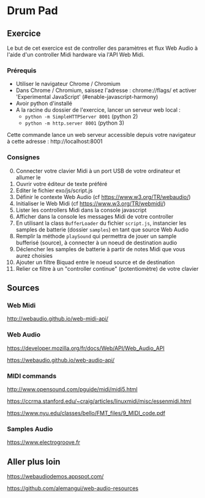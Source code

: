 # Drum Pad

## Exercice

Le but de cet exercice est de controller des paramètres et flux Web Audio à l'aide d'un controller Midi hardware via l'API Web Midi.

### Prérequis

- Utiliser le navigateur Chrome / Chromium
- Dans Chrome / Chromium, saissez l'adresse : chrome://flags/ et activer 'Experimental JavaScript' (#enable-javascript-harmony)
- Avoir python d'installé
- A la racine du dossier de l'exercice, lancer un serveur web local :
    - ```python -m SimpleHTTPServer 8001``` (python 2)
    - ```python -m http.server 8001``` (python 3)

 Cette commande lance un web serveur accessible depuis votre navigateur à cette adresse : http://localhost:8001

### Consignes

0. Connecter votre clavier Midi à un port USB de votre ordinateur et allumer le
1. Ouvrir votre éditeur de texte préféré
2. Editer le fichier exo/js/script.js
3. Définir le contexte Web Audio (cf https://www.w3.org/TR/webaudio/)
4. Initialiser le Web Midi (cf https://www.w3.org/TR/webmidi/)
5. Lister les controllers Midi dans la console javascript
6. Afficher dans la console les messages Midi de votre controller
7. En utilisant la class ```BufferLoader``` du fichier ```script.js```, instancier les samples de batterie (dossier ```samples```) en tant que source Web Audio
8. Remplir la méthode ```playSound``` qui permettra de jouer un sample bufferisé (source), à connecter à un noeud de destination audio
9. Déclencher les samples de batterie à partir de notes Midi que vous aurez choisies
10. Ajouter un filtre Biquad entre le noeud source et de destination
11. Relier ce filtre à un "controller continue" (potentiomètre) de votre clavier

## Sources

### Web Midi

http://webaudio.github.io/web-midi-api/

### Web Audio

https://developer.mozilla.org/fr/docs/Web/API/Web_Audio_API

https://webaudio.github.io/web-audio-api/

### MIDI commands

http://www.opensound.com/pguide/midi/midi5.html

https://ccrma.stanford.edu/~craig/articles/linuxmidi/misc/essenmidi.html

https://www.nyu.edu/classes/bello/FMT_files/9_MIDI_code.pdf


### Samples Audio 

https://www.electrogroove.fr


## Aller plus loin

https://webaudiodemos.appspot.com/

https://github.com/alemangui/web-audio-resources



